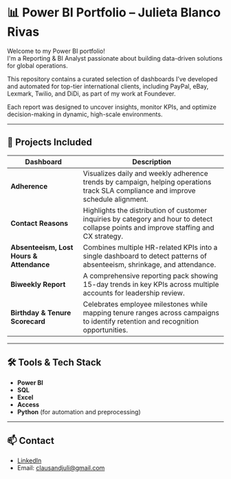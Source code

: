 # 📊 Power BI Portfolio – Julieta Blanco Rivas

Welcome to my Power BI portfolio!  
I'm a Reporting & BI Analyst passionate about building data-driven solutions for global operations.

This repository contains a curated selection of dashboards I’ve developed and automated for top-tier international clients, including PayPal, eBay, Lexmark, Twilio, and DiDi, as part of my work at Foundever.

Each report was designed to uncover insights, monitor KPIs, and optimize decision-making in dynamic, high-scale environments.

---

## 📂 Projects Included

| Dashboard | Description |
|----------|-------------|
| **Adherence** | Visualizes daily and weekly adherence trends by campaign, helping operations track SLA compliance and improve schedule alignment. |
| **Contact Reasons** | Highlights the distribution of customer inquiries by category and hour to detect collapse points and improve staffing and CX strategy. |
| **Absenteeism, Lost Hours & Attendance** | Combines multiple HR-related KPIs into a single dashboard to detect patterns of absenteeism, shrinkage, and attendance. |
| **Biweekly Report** | A comprehensive reporting pack showing 15-day trends in key KPIs across multiple accounts for leadership review. |
| **Birthday & Tenure Scorecard** | Celebrates employee milestones while mapping tenure ranges across campaigns to identify retention and recognition opportunities. |

---

## 🛠 Tools & Tech Stack

- **Power BI**
- **SQL**
- **Excel**
- **Access**
- **Python** (for automation and preprocessing)

---

## 📫 Contact

- [LinkedIn](https://www.linkedin.com/in/julieta-blanco-rivas-33b67b95/)
- Email: clausandjuli@gmail.com
